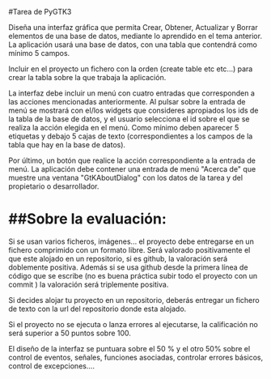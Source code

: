#Tarea de PyGTK3

Diseña una interfaz gráfica que permita Crear, Obtener, Actualizar y Borrar elementos de una base de datos, mediante lo aprendido en el tema anterior. La aplicación usará una base de datos, con una tabla que contendrá como mínimo 5 campos.

Incluir en el proyecto un fichero con la orden (create table etc etc...) para crear la tabla sobre la que trabaja la aplicación.

La interfaz debe incluir un menú con cuatro entradas que corresponden a las acciones mencionadas anteriormente. Al pulsar sobre la entrada de menú se mostrará con el/los widgets que consideres apropiados los ids de la tabla de la base de datos, y el usuario selecciona el id sobre el que se realiza la acción elegida en el menú. Como mínimo deben aparecer 5 etiquetas y debajo 5 cajas de texto (correspondientes a los campos de la tabla que hay en la base de datos).

Por último, un botón que realice la acción correspondiente a la entrada de menú. La aplicación debe contener una entrada de menú "Acerca de" que muestre una ventana "GtKAboutDialog" con los datos de la tarea y del propietario o desarrollador.

##Sobre la evaluación:
============================================
Si se usan varios ficheros, imágenes... el proyecto debe entregarse en un fichero comprimido con un formato libre. Será valorado positivamente el que este alojado en un repositorio, si es github, la valoración será doblemente positiva. Además si se usa github desde la primera línea de código que se escribe (no es buena práctica subir todo el proyecto con un commit ) la valoración será triplemente positiva.

Si decides alojar tu proyecto en un repositorio, deberás entregar un fichero de texto con la url del repositorio donde esta alojado.

Si el proyecto no se ejecuta o lanza errores al ejecutarse, la calificación no será superior a 50 puntos sobre 100.

El diseño de la interfaz se puntuara sobre el 50 % y el otro 50% sobre el control de eventos, señales, funciones asociadas, controlar errores básicos, control de excepciones.... 
